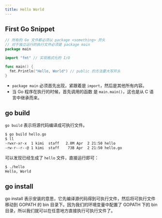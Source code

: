 ```yaml
---
title: Hello World
---
```


## First Go Snippet

```go title="hello.go"
// 所有的 Go 文件都必须以 package <something> 开头
// 对于独立运行的执行文件必须是 package main
package main

import "fmt" // 实现格式化的 I/O

func main() {
  fmt.Println("Hello, World") // public 的方法要大写开头
}
```

- `package main` 必须首先出现，紧跟着是 `import`，然后是其他所有内容。
- 当 Go 程序在执行的时候，首先调用的函数 是 `main.main()`，这也是从 C 语言中继承而来。

## go build

`go build` 表示将源代码编译成可执行文件。

```bash
$ go build hello.go
$ ll
-rwxr-xr-x  1 kimi  staff   2.0M Apr  2 21:50 hello
-rw-r--r--@ 1 kimi  staff    73B Apr  2 21:50 hello.go
```

可以发现已经生成了 `hello` 文件，直接运行即可：

```bash
$ ./hello
Hello, World
```

## go install

go install 表示安装的意思，它先编译源代码得到可执行文件，然后将可执行文件移动到 GOPATH 的 bin 目录下。因为我们的环境变量中配置了 GOPATH 下的 bin 目录，所以我们就可以在任意地方直接执行可执行文件了。
